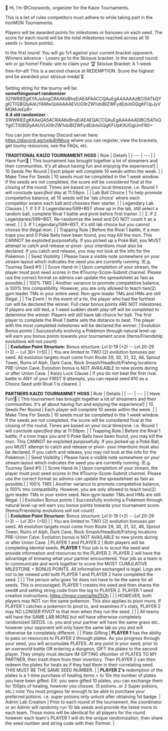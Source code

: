 👋 Hi, I’m @Crozwords, organizer for the Kaizo Tournaments. 

This is a list of rules competitors must adhere to while taking part in the IronMON Tournaments.

Players will be awarded points for milestones or bonuses on each seed. The score for each round will be the total milestones reached across all 10 seeds (+ bonus points).

In the first round: You will go 1v1 against your current bracket opponent. Winners advance - Losers go to the Skissue bracket. 
In the second round: win or go home!
Finals: win to claim your 🏆
Skissue Bracket: A 1-week free-for-all! This is a second chance at REDEMPTION. Score the highest and be awarded your skissue medal 🎖️

Setting string for the tourny will be: <br> **somethingsmart randomizer** 321WRIEEgKYAJsAngCRAAKeBhsEiAEAFAACCQAuEgAAAAAAzBCI5ATkQYgICTIGBQIyAAUYAMwQiAAAAAEVUG9rZW1vbiBIZWFydEdvbGQgKFUpJyVMQMJeEp8= <br>
**4.4 old randomizer** - 318WRIEEgKKAeQA5ACRAAKeBnsEiAEAEQACCQAuEgAAAAAADBCI5ATkQYgICTIGBQIyAAUVUG9rZW1vbiBIZWFydEdvbGQgKFUpKItUOgUmFR0=

You can join the tourney Discord server here: https://discord.gg/nxjb4HNhce where you can register, view the brackets, get tourny resources, see the FAQs, etc.

**TRADITIONAL KAIZO TOURNAMENT HGSS** 
| Rule | Details |
| --- | --- |
| Have Fun!🙂 | This tournament has brought together a lot of streamers and their communities. It's all about having fun and enjoying the experience!|
| 10 Seeds Per Round | 	Each player will complete 10 seeds within the week. |
| Make Time For Seeds | 10 seeds must be completed in the 1 week window. If the seeds are not completed, the score will be considered final at the closing of the round. Times are based on your local timezone. i.e. Round 1 will conclude *specified day* at 11:59pm. |
| Lab Ball Choice | 	To help promote competetive balance, all 10 seeds will be 'lab choice' where each competitor exams each ball and chooses their starter. |
| Legendary Lab Clauses | 	1. If 3 If 3 Legendaries/599+BST show up in the lab, still select a random ball, complete Rival 1 battle and pivot before first trainer. 
|                       |   2. If 2 Legendaries/599+BST, Re-randomise the seed and DO NOT count it as a reset.
|                       |   3. If 1 Legendary/599+BST, it's still lab choice but you cannot choose the illegal mon. |
| Trapping Rule | 	Before the Rival 1 battle, if a mon traps you and 0 Poké Balls have been found, you may kill the mon. This CANNOT be exploited purposefully. If you picked up a Poké Ball, you MUST attempt to catch and release or pivot- your intentions must also be declared. If you catch and release, you may not look at the info for the Pokémon |
| Seed Visibility | 	Please have a visible note somewhere on your stream layout which indicates the seed you are currently running. (E.g. Tourney Seed #1) |
| Score Hand-In | 	Upon completion of your stream, the player must post seed scores in the #Tourny-Score-Submit channel. Please use the correct format so admins can update the spreadsheet as fast as possible.|
| 100% TMS | 	Another variance to promote competetive balance, is 100% tms compatibility. However, you are only allowed to teach two(2) gym leader TMs in your entire seed. Non-gym leader TMs and HMs are still illegal. |
| Tie Event | 	In the event of a tie, the player who had the furthest run will be declared the winner. Full clear bonus points ARE NOT milestones. If players are still tied, a 1-seed sudden death play-off will be completed to determine the winner. Players will still have lab choice for ball. The first player to complete the Rival 1 battle sets the distance to beat. The player with the most completed milestones will be declared the winner. 
| Evolution Bonus points | Successfully evolving a Pokémon through natural level-up  will earn you bonus points towards your tournament score (Items/Friendship evolutions will not count)  
|                        | **Evolution Point Structure:** Bonus structure: Lvl 0-19 (+2) -- Lvl 20-29 (+3) -- Lvl 30+ (+5)|
|                        | You are limited to TWO (2) evolution bonuses per seed. All evolution targets must come from Route 29, 30, 31, 32, 46, Sprout Tower, Ruins of Alph, Dark Cave, Rock Smash/Headbutt/Fishing locations PRE-Union Cave. Evolution bonus is NOT AVAILABLE to new pivots during or after Union Cave. 
| Kaizo Luck Clause | If you do not beat the first rival battle in ANY of your FIRST 9 attempts, you can repeat seed #10 as a Choice Seed until Rival 1 is cleared. |


**PARTNERS KAIZO TOURNAMNET HGSS**
| Rule | Details |
| --- | --- |
| Have Fun!🙂 | This tournament has brought together a lot of streamers and their communities. It's all about having fun and enjoying the experience!|
| 10 Seeds Per Round | 	Each player will complete 10 seeds within the week. |
| Make Time For Seeds | 10 seeds must be completed in the 1 week window. If the seeds are not completed, the score will be considered final at the closing of the round. Times are based on your local timezone. i.e. Round 1 will conclude *specified day* at 11:59pm. |
| Trapping Rule | 	Before the Rival 1 battle, if a mon traps you and 0 Poké Balls have been found, you may kill the mon. This CANNOT be exploited purposefully. If you picked up a Poké Ball, you MUST attempt to catch and release or pivot- your intentions must also be declared. If you catch and release, you may not look at the info for the Pokémon |
| Seed Visibility | 	Please have a visible note somewhere on your stream layout which indicates the seed you are currently running. (E.g. Tourney Seed #1) |
| Score Hand-In | 	Upon completion of your stream, the player must post seed scores in the #Tourny-Score-Submit channel. Please use the correct format so admins can update the spreadsheet as fast as possible.|
| 100% TMS | 	Another variance to promote competetive balance, is 100% tms compatibility. However, you are only allowed to teach two(2) gym leader TMs in your entire seed. Non-gym leader TMs and HMs are still illegal. |
| Evolution Bonus points | Successfully evolving a Pokémon through natural level-up will earn you bonus points towards your tournament score. (Items/Friendship evolutions will not count)  
|                        | **Evolution Point Structure:** Bonus structure: Lvl 0-19 (+2) -- Lvl 20-29 (+3) -- Lvl 30+ (+5)|
|                        | You are limited to TWO (2) evolution bonuses per seed. All evolution targets must come from Route 29, 30, 31, 32, 46, Sprout Tower, Ruins of Alph, Dark Cave, Rock Smash/Headbutt/Fishing locations PRE-Union Cave. Evolution bonus is NOT AVAILABLE to new pivots during or after Union Cave. 
| PLAYER 1 and PLAYER 2 | Both players will be completing idential seeds. **PLAYER 1** Your job is to scout the seed and provide information and resources to the PLAYER 2. PLAYER 2 will have the advantage of knowing what your partner encountered. Your job as a team is to communicate and work together to score the MOST CUMULATIVE MILESTONE + BONUS POINTS. All information exchanged is legal. Logs are not to be viewed until both PLAYER 1 and PLAYER 2 have completed the seed. |
|                        | The person who goes 1st does not have to be the same for all seeds. This is encouraged. PLAYER 1 creates the seed and then shares the seed# and setting string code from the log to PLAYER 2. PLAYER 1 seed creation instructions: https://imgur.com/a/ltpZ5Oh |
|                        | HOWEVER, both players may NOT run the same pokemon. This also applies to pivot mons. If PLAYER 1 catches a pokemon to pivot to, and examines it's stats, PLAYER 2 may NO LONGER PIVOT to that mon when they run the seed. |
|                        | All teams will have the SAME LAB MONS but will have otherwise completely randomized SEEDS. i.e. you and your partner will have the same grass etc.. however your opponent will only have the same lab as you and will otherwise be completely different. |
| Plate Gifting | **PLAYER 1** has the ability to pass on resources to PLAYER 2 through plates. As you progress through your seed,  you will accumulate PLATES. At any point in your seed, prior to an overworld battle OR entering a dungeon,  GIFT the plates to the second player. They simply must declare IM GIFTING xNumber of PLATES TO MY PARTNER, then trash them from their inventory. Then PLAYER 2 can then redeem the plates for heals as if they had them in their correlating seed. THIS MUST BE THE SAME SEED NUMBER.
|               | **PLAYER 2's** redemption of the plates is a 1-time purchase of healing items = to 10x the number of plates you have been gifted. EX: you were gifted 10 plates, you can exchange them for 100pts of healing, however you choose. (5 potions..or 2 Super potions, etc.) *note* You must progess far enough to be able to purchase your preferred potions. i.e. super potions only unlock after obtaining 1st badge.
| Admin Lab Creation | Prior to each round of the tournament, the coordinator or an Admin will randomly run 10 lab seeds and provide the listed mons to each team. Those mons will be identical for all players for the round however each team's PLAYER 1 will do the unique randomization, then share the seed number and string code with their Partner. |
